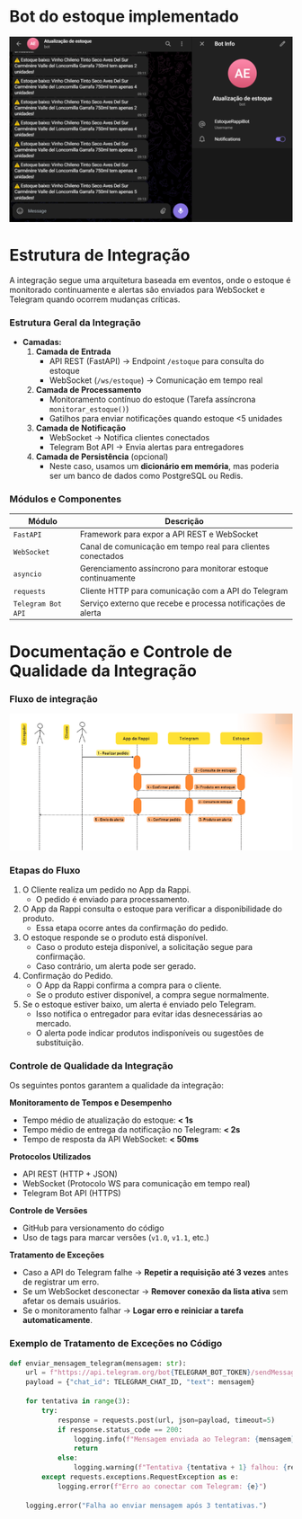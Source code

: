 
# Bot do estoque implementado

![Bot implementado](../../../images/image%20(1).png)

# Estrutura de Integração

A integração segue uma arquitetura baseada em eventos, onde o estoque é monitorado continuamente e alertas são enviados para WebSocket e Telegram quando ocorrem mudanças críticas.  

### Estrutura Geral da Integração
- **Camadas:**
  1. **Camada de Entrada**  
     - API REST (FastAPI) → Endpoint `/estoque` para consulta do estoque  
     - WebSocket (`/ws/estoque`) → Comunicação em tempo real
  2. **Camada de Processamento**  
     - Monitoramento contínuo do estoque (Tarefa assíncrona `monitorar_estoque()`)  
     - Gatilhos para enviar notificações quando estoque <5 unidades  
  3. **Camada de Notificação**  
     - WebSocket → Notifica clientes conectados  
     - Telegram Bot API → Envia alertas para entregadores  
  4. **Camada de Persistência** (opcional)  
     - Neste caso, usamos um **dicionário em memória**, mas poderia ser um banco de dados como PostgreSQL ou Redis.  


### Módulos e Componentes
| **Módulo**  | **Descrição**  |
|-------------|---------------|
| `FastAPI`   | Framework para expor a API REST e WebSocket |
| `WebSocket` | Canal de comunicação em tempo real para clientes conectados |
| `asyncio`   | Gerenciamento assíncrono para monitorar estoque continuamente |
| `requests`  | Cliente HTTP para comunicação com a API do Telegram |
| `Telegram Bot API` | Serviço externo que recebe e processa notificações de alerta |


# Documentação e Controle de Qualidade da Integração

### Fluxo de integração

![Diagrama UML](../../../images/image.png)


### Etapas do Fluxo
1. O Cliente realiza um pedido no App da Rappi.
    - O pedido é enviado para processamento.
2. O App da Rappi consulta o estoque para verificar a disponibilidade do produto.
    - Essa etapa ocorre antes da confirmação do pedido.
3. O estoque responde se o produto está disponível.
    - Caso o produto esteja disponível, a solicitação segue para confirmação.
    - Caso contrário, um alerta pode ser gerado.
4. Confirmação do Pedido.
    - O App da Rappi confirma a compra para o cliente.
    - Se o produto estiver disponível, a compra segue normalmente.
5. Se o estoque estiver baixo, um alerta é enviado pelo Telegram.
    - Isso notifica o entregador para evitar idas desnecessárias ao mercado.
    - O alerta pode indicar produtos indisponíveis ou sugestões de substituição.


### Controle de Qualidade da Integração
Os seguintes pontos garantem a qualidade da integração:

**Monitoramento de Tempos e Desempenho**
   - Tempo médio de atualização do estoque: **< 1s**  
   - Tempo médio de entrega da notificação no Telegram: **< 2s**  
   - Tempo de resposta da API WebSocket: **< 50ms**  

**Protocolos Utilizados**
   - API REST (HTTP + JSON)
   - WebSocket (Protocolo WS para comunicação em tempo real)
   - Telegram Bot API (HTTPS)

**Controle de Versões**
   - GitHub para versionamento do código
   - Uso de tags para marcar versões (`v1.0`, `v1.1`, etc.)

**Tratamento de Exceções**
   - Caso a API do Telegram falhe → **Repetir a requisição até 3 vezes** antes de registrar um erro.
   - Se um WebSocket desconectar → **Remover conexão da lista ativa** sem afetar os demais usuários.
   - Se o monitoramento falhar → **Logar erro e reiniciar a tarefa automaticamente**.


### Exemplo de Tratamento de Exceções no Código
```python
def enviar_mensagem_telegram(mensagem: str):
    url = f"https://api.telegram.org/bot{TELEGRAM_BOT_TOKEN}/sendMessage"
    payload = {"chat_id": TELEGRAM_CHAT_ID, "text": mensagem}

    for tentativa in range(3):
        try:
            response = requests.post(url, json=payload, timeout=5)
            if response.status_code == 200:
                logging.info(f"Mensagem enviada ao Telegram: {mensagem}")
                return
            else:
                logging.warning(f"Tentativa {tentativa + 1} falhou: {response.text}")
        except requests.exceptions.RequestException as e:
            logging.error(f"Erro ao conectar com Telegram: {e}")

    logging.error("Falha ao enviar mensagem após 3 tentativas.")
```
